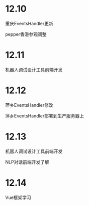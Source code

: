 # 12.10

重庆EventsHandler更新

 pepper香港参观调整

# 12.11

机器人调试设计工具前端开发

# 12.12

萍乡EventsHandler修改

萍乡EventsHandler部署到生产服务器上

# 12.13

机器人调试设计工具前端开发

NLP对话前端开发了解

# 12.14

Vue框架学习

